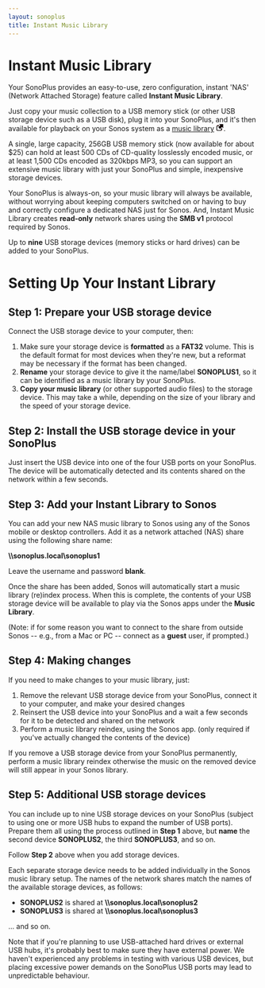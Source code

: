 ```yaml
---
layout: sonoplus
title: Instant Music Library
---
```


# Instant Music Library

Your SonoPlus provides an easy-to-use, zero configuration, instant 'NAS' (Network Attached Storage) feature called **Instant Music Library**.

Just copy your music collection to a USB memory stick (or other USB storage device such as a USB disk), plug it into your SonoPlus, and it's then available for playback on your Sonos system as a [music library](https://support.sonos.com/s/article/257) ![External](/images/external_link.png).

A single, large capacity, 256GB USB memory stick (now available for about $25) can hold at least 500 CDs of CD-quality losslessly encoded music, or at least 1,500 CDs encoded as 320kbps MP3, so you can support an extensive music library with just your SonoPlus and simple, inexpensive storage devices.

Your SonoPlus is always-on, so your music library will always be available, without worrying about keeping computers switched on or having to buy and correctly configure a dedicated NAS just for Sonos. And, Instant Music Library creates **read-only** network shares using the **SMB v1** protocol required by Sonos.

Up to **nine** USB storage devices (memory sticks or hard drives) can be added to your SonoPlus.

# Setting Up Your Instant Library

## Step 1: Prepare your USB storage device

Connect the USB storage device to your computer, then:

1. Make sure your storage device is **formatted** as a **FAT32** volume. This is the default format for most devices when they're new, but a reformat may be necessary if the format has been changed.
1. **Rename** your storage device to give it the name/label **SONOPLUS1**, so it can be  identified as a music library by your SonoPlus.
1. **Copy your music library** (or other supported audio files) to the storage device. This may take a while, depending on the size of your library and the speed of your storage device.

## Step 2: Install the USB storage device in your SonoPlus

Just insert the USB device into one of the four USB ports on your SonoPlus. The device will be automatically detected and its contents shared on the network within a few seconds.

## Step 3: Add your Instant Library to Sonos

You can add your new NAS music library to Sonos using any of the Sonos mobile or desktop controllers. Add it as a network attached (NAS) share using the following share name:

**\\\sonoplus.local\sonoplus1**

Leave the username and password **blank**.

Once the share has been added, Sonos will automatically start a music library (re)index process. When this is complete, the contents of your USB storage device will be available to play via the Sonos apps under the **Music Library**.

(Note: if for some reason you want to connect to the share from outside Sonos -- e.g., from a Mac or PC -- connect as a **guest** user, if prompted.)

## Step 4: Making changes

If you need to make changes to your music library, just:

1. Remove the relevant USB storage device from your SonoPlus, connect it to your computer, and make your desired changes
1. Reinsert the USB device into your SonoPlus and a wait a few seconds for it to be detected and shared on the network
1. Perform a music library reindex, using the Sonos app. (only required if you've actually changed the contents of the device)

If you remove a USB storage device from your SonoPlus permanently, perform a music library reindex otherwise the music on the removed device will still appear in your Sonos library.

## Step 5: Additional USB storage devices

You can include up to nine USB storage devices on your SonoPlus (subject to using one or more USB hubs to expand the number of USB ports). Prepare them all using the process outlined in **Step 1** above, but **name** the second device **SONOPLUS2**, the third **SONOPLUS3**, and so on.

Follow **Step 2** above when you add storage devices.

Each separate storage device needs to be added individually in the Sonos music library setup. The names of the network shares match the names of the available storage devices, as follows:

- **SONOPLUS2** is shared at **\\\sonoplus.local\sonoplus2**
- **SONOPLUS3** is shared at **\\\sonoplus.local\sonoplus3**

... and so on.

Note that if you're planning to use USB-attached hard drives or external USB hubs, it's probably best to make sure they have external power. We haven't experienced any problems in testing with various USB devices, but placing excessive power demands on the SonoPlus USB ports may lead to unpredictable behaviour.